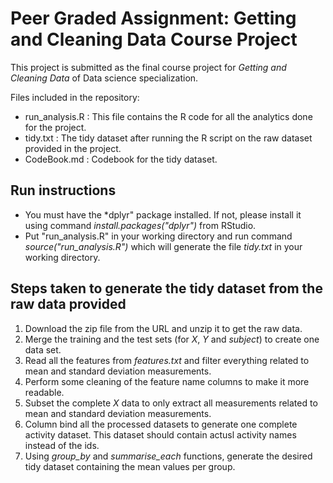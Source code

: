 # Peer Graded Assignment: Getting and Cleaning Data Course Project

This project is submitted as the final course project for *Getting and Cleaning Data* of Data science specialization. 

Files included in the repository:

- run_analysis.R : This file contains the R code for all the analytics done for the project.
- tidy.txt : The tidy dataset after running the R script on the raw dataset provided in the project.
- CodeBook.md : Codebook for the tidy dataset.

## Run instructions

- You must have the *dplyr" package installed. If not, please install it using command *install.packages("dplyr")* from RStudio.
- Put "run_analysis.R" in your working directory and run command *source("run_analysis.R")* which will generate the file *tidy.txt* in your working directory.

## Steps taken to generate the tidy dataset from the raw data provided

1. Download the zip file from the URL and unzip it to get the raw data.
2. Merge the training and the test sets (for *X*, *Y* and *subject*) to create one data set.
3. Read all the features from *features.txt* and filter everything related to mean and standard deviation measurements.
4. Perform some cleaning of the feature name columns to make it more readable.
5. Subset the complete *X* data to only extract all measurements related to mean and standard deviation measurements.
6. Column bind all the processed datasets to generate one complete activity dataset. This dataset should contain actusl activity names instead of the ids.
7. Using *group_by* and *summarise_each* functions, generate the desired tidy dataset containing the mean values per group.